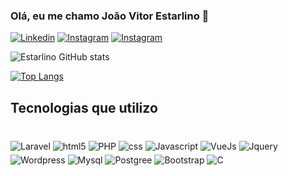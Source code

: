 ### Olá, eu me chamo João Vitor Estarlino 🖖

[![Linkedin](https://img.shields.io/badge/LinkedIn-0077B5?style=for-the-badge&logo=linkedin&logoColor=white)](https://www.linkedin.com/in/jo%C3%A3o-vitor-estarlino-vidal-89818b1b2)
[![Instagram](https://img.shields.io/badge/Instagram-E4405F?style=for-the-badge&logo=instagram&logoColor=white)](https://www.instagram.com/joao_v_e_v)
[![Instagram](https://img.shields.io/badge/Gmail-D14836?style=for-the-badge&logo=gmail&logoColor=white)](mailto:joao.estarlino.vidal@gmail.com)

![Estarlino GitHub stats](https://github-readme-stats.vercel.app/api?username=estarlino&show_icons=true&theme=dark)

[![Top Langs](https://github-readme-stats.vercel.app/api/top-langs/?username=estarlino&hide_progress=true_icons=true&theme=dark)](https://github.com/estarlino/github-readme-stats)

## Tecnologias que utilizo

<div style="display: inline_block"><br/>
    <img align="middle" alt="Laravel" src="https://img.shields.io/badge/Laravel-FF2D20?style=for-the-badge&logo=laravel&logoColor=white">
    <img align="middle" alt="html5" src="https://img.shields.io/badge/HTML-239120?style=for-the-badge&logo=html5&logoColor=white">
    <img align="middle" alt="PHP" src="https://img.shields.io/badge/PHP-777BB4?style=for-the-badge&logo=php&logoColor=white">
    <img align="middle" alt="css" src="https://img.shields.io/badge/CSS-239120?&style=for-the-badge&logo=css3&logoColor=white">
    <img align="middle" alt="Javascript" src="https://img.shields.io/badge/JavaScript-323330?style=for-the-badge&logo=javascript&logoColor=F7DF1E">
    <img align="middle" alt="VueJs" src="https://img.shields.io/badge/Vue.js-35495E?style=for-the-badge&logo=vue.js&logoColor=4FC08D">
    <img align="middle" alt="Jquery" src="https://img.shields.io/badge/jQuery-0769AD?style=for-the-badge&logo=jquery&logoColor=white">
    <img align="middle" alt="Wordpress" src="https://img.shields.io/badge/Wordpress-21759B?style=for-the-badge&logo=wordpress&logoColor=white">
    <img align="middle" alt="Mysql" src="https://img.shields.io/badge/MySQL-005C84?style=for-the-badge&logo=mysql&logoColor=white">
    <img align="middle" alt="Postgree" src="https://img.shields.io/badge/PostgreSQL-316192?style=for-the-badge&logo=postgresql&logoColor=white">
    <img align="middle" alt="Bootstrap" src="https://img.shields.io/badge/Bootstrap-563D7C?style=for-the-badge&logo=bootstrap&logoColor=white">
    <img align="middle" alt="C" src="https://img.shields.io/badge/C-00599C?style=for-the-badge&logo=c&logoColor=white">
</div>

